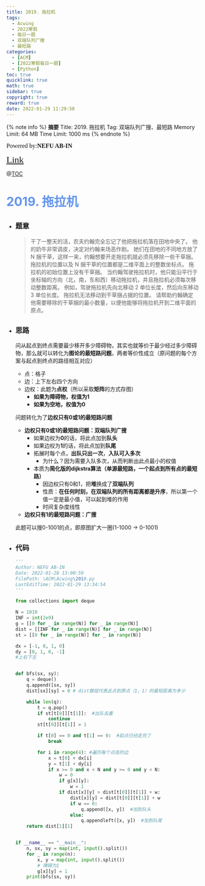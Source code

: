 ```yaml
---
title: 2019. 拖拉机
tags:
  - Acwing
  - 2022寒假
  - 每日一题
  - 双端队列广搜
  - 最短路
categories:
  - [ACM]
  - [2022寒假每日一题]
  - [Python]
toc: true
quicklink: true
math: true
sidebar: true
copyright: true
reward: true
date: 2022-01-29 11:29:58
---
```



{% note info %}
**摘要**
Title: 2019. 拖拉机
Tag: 双端队列广搜、最短路
Memory Limit: 64 MB
Time Limit: 1000 ms
{% endnote %}
<!-- more -->

<font size=3 face=楷体>Powered by:**NEFU AB-IN**</font>

<font color=#FFA500 size=5 face=楷体>[Link](https://www.acwing.com/problem/content/2021/)</font>

@[TOC](文章目录)

# <font color=#6495ED size=6>2019. 拖拉机</font>

* ## <font size=4 face=粗体>题意</font>

  >干了一整天的活，农夫约翰完全忘记了他把拖拉机落在田地中央了。
  >他的奶牛非常调皮，决定对约翰来场恶作剧。
  >她们在田地的不同地方放了 N 捆干草，这样一来，约翰想要开走拖拉机就必须先移除一些干草捆。
  >拖拉机的位置以及 N 捆干草的位置都是二维平面上的整数坐标点。
  >拖拉机的初始位置上没有干草捆。
  >当约翰驾驶拖拉机时，他只能沿平行于坐标轴的方向（北，南，东和西）移动拖拉机，并且拖拉机必须每次移动整数距离。
  >例如，驾驶拖拉机先向北移动 2 单位长度，然后向东移动 3 单位长度。
  >拖拉机无法移动到干草捆占据的位置。
  >请帮助约翰确定他需要移除的干草捆的最小数量，以便他能够将拖拉机开到二维平面的原点。

* ## <font size=4 face=粗体>思路</font>

  问从起点到终点需要最少移开多少障碍物，其实也就等价于最少经过多少障碍物，那么就可以转化为**图论的最短路问题**，两者等价性成立（原问题的每个方案与起点到终点的路径相互对应）
  * 点：格子
  * 边：上下左右四个方向
  * 边权：此题为**点权**（所以采取**矩阵**的方式存图）
    * **如果为障碍物，权值为1**
    * **如果为空地，权值为0** 
  
  问题转化为了**边权只有0或1的最短路问题**
  * **边权只有0或1的最短路问题：双端队列广搜**
    * 如果边权为**0**的话，将此点加到**队头**
    * 如果边权为**1**的话，将此点加到**队尾**
    * 拓展时每个点，**出队只出一次**，**入队可入多次**
      * 为什么？因为需要入队多次，从而判断出此点最小的权值
    * 本质为**简化版的dijkstra算法（单源最短路，一个起点到所有点的最短路）**
      * 因边权只有0和1，把**堆**换成了**双端队列**
      * 性质：**在任何时刻，在双端队列的所有距离都是升序**，所以第一个值一定是最小值，可以起到堆的作用
      * 时间复杂度线性
  * **边权只有1的最短路问题：广搜**
  
  此题可以搜0-1001的点，即原图扩大一圈(1-1000 -> 0-1001)

* ## <font size=4 face=粗体>代码</font>

  ```python
  '''
  Author: NEFU AB-IN
  Date: 2022-01-28 13:00:59
  FilePath: \ACM\Acwing\2019.py
  LastEditTime: 2022-01-29 13:34:54
  '''

  from collections import deque

  N = 1010
  INF = int(2e9)
  g = [[0 for _ in range(N)] for _ in range(N)]
  dist = [[INF for _ in range(N)] for _ in range(N)]
  st = [[0 for _ in range(N)] for _ in range(N)]

  dx = [-1, 0, 1, 0]
  dy = [0, 1, 0, -1]
  #上右下左


  def bfs(sx, sy):
      q = deque()
      q.append([sx, sy])
      dist[sx][sy] = 0 # dist数组代表此点到原点（1，1）的最短距离为多少

      while len(q):
          t = q.pop()
          if st[t[0]][t[1]]:  #出队去重
              continue
          st[t[0]][t[1]] = 1

          if t[0] == 0 and t[1] == 0:  #起点已经走完了
              break

          for i in range(4): #遍历每个点连的边
              x = t[0] + dx[i]
              y = t[1] + dy[i]
              if x >= 0 and x < N and y >= 0 and y < N:
                  w = 0
                  if g[x][y]:
                      w = 1
                  if dist[x][y] > dist[t[0]][t[1]] + w:
                      dist[x][y] = dist[t[0]][t[1]] + w
                      if w == 0:
                          q.append([x, y])  #加到队头
                      else:
                          q.appendleft([x, y])  #加到队尾
      return dist[1][1]


  if __name__ == "__main__":
      n, sx, sy = map(int, input().split())
      for _ in range(n):
          x, y = map(int, input().split())
          # 障碍为1
          g[x][y] = 1
      print(bfs(sx, sy))
  ```